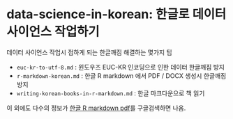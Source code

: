 # data-science-in-korean: 한글로 데이터 사이언스 작업하기
데이터 사이언스 작업시 접하게 되는 한글깨짐 해결하는 몇가지 팁

- `euc-kr-to-utf-8.md` : 윈도우즈 EUC-KR 인코딩으로 인한 데이터 한글깨짐 방지
- `r-markdown-korean.md` : 한글 R markdown 에서 PDF / DOCX 생성시 한글깨짐 방지
- `writing-korean-books-in-r-markdown.md` : 한글 마크다운으로 책 읽기

이 외에도 다수의 정보가 [한글 R markdown pdf](https://www.google.co.kr/webhp?sourceid=chrome-instant&ion=1&espv=2&es_th=1&ie=UTF-8#q=%ED%95%9C%EA%B8%80+R+markdown+pdf&es_th=1)를 
구글검색하면 나옴.
